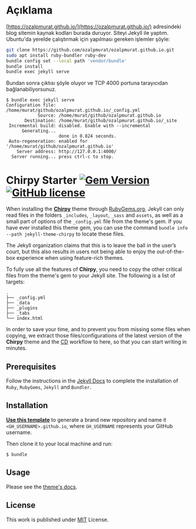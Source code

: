 # Açıklama
[https://ozalpmurat.github.io/](https://ozalpmurat.github.io/) adresindeki blog sitemin kaynak kodları burada duruyor. Siteyi Jekyll ile yaptım. Ubuntu'da yerelde çalıştırmak için yapılması gereken işlemler şöyle:
```sh
git clone https://github.com/ozalpmurat/ozalpmurat.github.io.git
sudo apt install ruby-bundler ruby-dev
bundle config set --local path 'vendor/bundle'
bundle install
bundle exec jekyll serve
```
Bundan sonra çıktısı şöyle oluyor ve TCP 4000 portuna tarayıcıdan bağlanabiliyorsunuz.
```
$ bundle exec jekyll serve
Configuration file: /home/murat/github/ozalpmurat.github.io/_config.yml
            Source: /home/murat/github/ozalpmurat.github.io
       Destination: /home/murat/github/ozalpmurat.github.io/_site
 Incremental build: disabled. Enable with --incremental
      Generating... 
                    done in 0.824 seconds.
 Auto-regeneration: enabled for '/home/murat/github/ozalpmurat.github.io'
    Server address: http://127.0.0.1:4000/
  Server running... press ctrl-c to stop.
```


# Chirpy Starter [![Gem Version](https://img.shields.io/gem/v/jekyll-theme-chirpy)](https://rubygems.org/gems/jekyll-theme-chirpy) [![GitHub license](https://img.shields.io/github/license/cotes2020/chirpy-starter.svg?color=blue)][mit]

When installing the [**Chirpy**][chirpy] theme through [RubyGems.org][gem], Jekyll can only read files in the folders `_includes`, `_layout`, `_sass` and `assets`, as well as a small part of options of the `_config.yml` file from the theme's gem. If you have ever installed this theme gem, you can use the command `bundle info --path jekyll-theme-chirpy` to locate these files.

The Jekyll organization claims that this is to leave the ball in the user’s court, but this also results in users not being able to enjoy the out-of-the-box experience when using feature-rich themes.

To fully use all the features of **Chirpy**, you need to copy the other critical files from the theme's gem to your Jekyll site. The following is a list of targets:

```shell
.
├── _config.yml
├── _data
├── _plugins
├── _tabs
└── index.html
```

In order to save your time, and to prevent you from missing some files when copying, we extract those files/configurations of the latest version of the **Chirpy** theme and the [CD][CD] workflow to here, so that you can start writing in minutes.

## Prerequisites

Follow the instructions in the [Jekyll Docs](https://jekyllrb.com/docs/installation/) to complete the installation of `Ruby`, `RubyGems`, `Jekyll` and `Bundler`.

## Installation

[**Use this template**][use-template] to generate a brand new repository and name it `<GH_USERNAME>.github.io`, where `GH_USERNAME` represents your GitHub username.

Then clone it to your local machine and run:

```
$ bundle
```

## Usage

Please see the [theme's docs](https://github.com/cotes2020/jekyll-theme-chirpy#documentation).

## License

This work is published under [MIT][mit] License.

[gem]: https://rubygems.org/gems/jekyll-theme-chirpy
[chirpy]: https://github.com/cotes2020/jekyll-theme-chirpy/
[use-template]: https://github.com/cotes2020/chirpy-starter/generate
[CD]: https://en.wikipedia.org/wiki/Continuous_deployment
[mit]: https://github.com/cotes2020/chirpy-starter/blob/master/LICENSE
